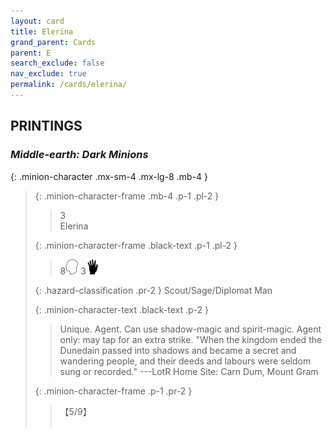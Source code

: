 ```yaml
---
layout: card
title: Elerina
grand_parent: Cards
parent: E
search_exclude: false
nav_exclude: true
permalink: /cards/elerina/
---
```


## PRINTINGS


### _Middle-earth: Dark Minions_

{: .minion-character .mx-sm-4 .mx-lg-8 .mb-4 }
> {: .minion-character-frame .mb-4 .p-1 .pl-2 }
> > <div class="hazard-mp">3</div>
> > <div class="card-name">Elerina</div>
>
> {: .minion-character-frame .black-text .p-1 .pl-2 }
> > 8![](/assets/images/mind.svg) 3![](/assets/images/di.svg)
>
> {: .hazard-classification .pr-2 }
> Scout/Sage/Diplomat Man
>
> {: .minion-character-text .black-text .p-2 }
> > Unique. Agent. Can use shadow-magic and spirit-magic. Agent only: may tap for an extra strike.  "When the kingdom ended the Dunedain passed into shadows and became a secret and wandering people, and their deeds and labours were seldom sung or recorded." ---LotR  Home Site: Carn Dum, Mount Gram  
>
> {: .minion-character-frame .p-1 .pr-2 }
> > <div class="card-shield">【5/9】</div>
> > <div class="card-corruption-white">&nbsp;</div>
